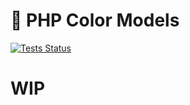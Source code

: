 # 📐 PHP Color Models
[![Tests Status](https://github.com/alecrabbit/php-color-models/workflows/tests/badge.svg)](https://github.com/alecrabbit/php-color-models/actions)

# WIP
